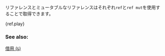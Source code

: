 <!-- References and mutable references can be retrieved via
`ref` and `ref mut`: -->
リファレンスとミュータブルなリファレンスはそれぞれ`ref`と`ref mut`を使用することで取得できます。

{ref.play}

### See also:

[借用 (`&`)][borrow]

[borrow]: /borrow.html
